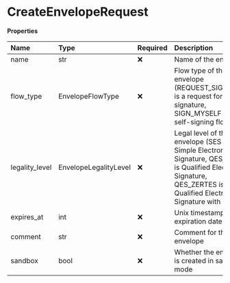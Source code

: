 # CreateEnvelopeRequest

**Properties**

| Name           | Type                  | Required | Description                                                                                                                                                             |
| :------------- | :-------------------- | :------- | :---------------------------------------------------------------------------------------------------------------------------------------------------------------------- |
| name           | str                   | ❌       | Name of the envelope                                                                                                                                                    |
| flow_type      | EnvelopeFlowType      | ❌       | Flow type of the envelope (REQUEST_SIGNATURE is a request for signature, SIGN_MYSELF is a self-signing flow)                                                            |
| legality_level | EnvelopeLegalityLevel | ❌       | Legal level of the envelope (SES is Simple Electronic Signature, QES_EIDAS is Qualified Electronic Signature, QES_ZERTES is Qualified Electronic Signature with Zertes) |
| expires_at     | int                   | ❌       | Unix timestamp of the expiration date                                                                                                                                   |
| comment        | str                   | ❌       | Comment for the envelope                                                                                                                                                |
| sandbox        | bool                  | ❌       | Whether the envelope is created in sandbox mode                                                                                                                         |
